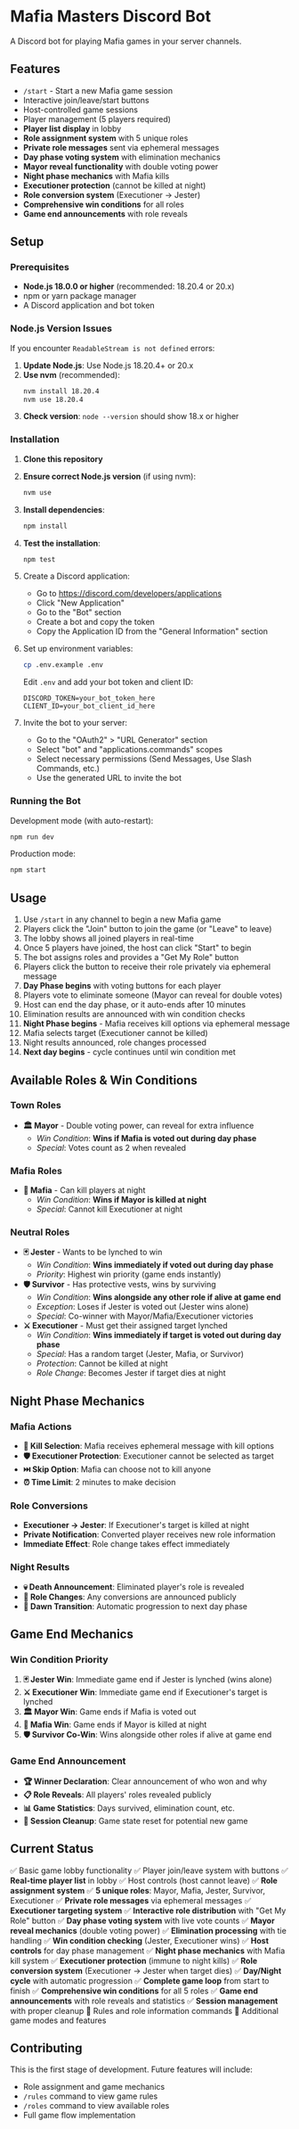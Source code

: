# Mafia Masters Discord Bot

A Discord bot for playing Mafia games in your server channels.

## Features

- `/start` - Start a new Mafia game session
- Interactive join/leave/start buttons
- Host-controlled game sessions
- Player management (5 players required)
- **Player list display** in lobby
- **Role assignment system** with 5 unique roles
- **Private role messages** sent via ephemeral messages
- **Day phase voting system** with elimination mechanics
- **Mayor reveal functionality** with double voting power
- **Night phase mechanics** with Mafia kills
- **Executioner protection** (cannot be killed at night)
- **Role conversion system** (Executioner → Jester)
- **Comprehensive win conditions** for all roles
- **Game end announcements** with role reveals

## Setup

### Prerequisites
- **Node.js 18.0.0 or higher** (recommended: 18.20.4 or 20.x)
- npm or yarn package manager
- A Discord application and bot token

### Node.js Version Issues
If you encounter `ReadableStream is not defined` errors:
1. **Update Node.js**: Use Node.js 18.20.4+ or 20.x
2. **Use nvm** (recommended):
   ```bash
   nvm install 18.20.4
   nvm use 18.20.4
   ```
3. **Check version**: `node --version` should show 18.x or higher

### Installation

1. **Clone this repository**
2. **Ensure correct Node.js version** (if using nvm):
   ```bash
   nvm use
   ```
3. **Install dependencies**:
   ```bash
   npm install
   ```
4. **Test the installation**:
   ```bash
   npm test
   ```

3. Create a Discord application:
   - Go to https://discord.com/developers/applications
   - Click "New Application"
   - Go to the "Bot" section
   - Create a bot and copy the token
   - Copy the Application ID from the "General Information" section

4. Set up environment variables:
   ```bash
   cp .env.example .env
   ```
   Edit `.env` and add your bot token and client ID:
   ```
   DISCORD_TOKEN=your_bot_token_here
   CLIENT_ID=your_bot_client_id_here
   ```

5. Invite the bot to your server:
   - Go to the "OAuth2" > "URL Generator" section
   - Select "bot" and "applications.commands" scopes
   - Select necessary permissions (Send Messages, Use Slash Commands, etc.)
   - Use the generated URL to invite the bot

### Running the Bot

Development mode (with auto-restart):
```bash
npm run dev
```

Production mode:
```bash
npm start
```

## Usage

1. Use `/start` in any channel to begin a new Mafia game
2. Players click the "Join" button to join the game (or "Leave" to leave)
3. The lobby shows all joined players in real-time
4. Once 5 players have joined, the host can click "Start" to begin
5. The bot assigns roles and provides a "Get My Role" button
6. Players click the button to receive their role privately via ephemeral message
7. **Day Phase begins** with voting buttons for each player
8. Players vote to eliminate someone (Mayor can reveal for double votes)
9. Host can end the day phase, or it auto-ends after 10 minutes
10. Elimination results are announced with win condition checks
11. **Night Phase begins** - Mafia receives kill options via ephemeral message
12. Mafia selects target (Executioner cannot be killed)
13. Night results announced, role changes processed
14. **Next day begins** - cycle continues until win condition met

## Available Roles & Win Conditions

### Town Roles
- **🏛️ Mayor** - Double voting power, can reveal for extra influence
  - *Win Condition*: **Wins if Mafia is voted out during day phase**
  - *Special*: Votes count as 2 when revealed

### Mafia Roles
- **🔫 Mafia** - Can kill players at night
  - *Win Condition*: **Wins if Mayor is killed at night**
  - *Special*: Cannot kill Executioner at night

### Neutral Roles
- **🃏 Jester** - Wants to be lynched to win
  - *Win Condition*: **Wins immediately if voted out during day phase**
  - *Priority*: Highest win priority (game ends instantly)
- **🛡️ Survivor** - Has protective vests, wins by surviving
  - *Win Condition*: **Wins alongside any other role if alive at game end**
  - *Exception*: Loses if Jester is voted out (Jester wins alone)
  - *Special*: Co-winner with Mayor/Mafia/Executioner victories
- **⚔️ Executioner** - Must get their assigned target lynched
  - *Win Condition*: **Wins immediately if target is voted out during day phase**
  - *Special*: Has a random target (Jester, Mafia, or Survivor)
  - *Protection*: Cannot be killed at night
  - *Role Change*: Becomes Jester if target dies at night

## Night Phase Mechanics

### Mafia Actions
- **🔪 Kill Selection**: Mafia receives ephemeral message with kill options
- **🛡️ Executioner Protection**: Executioner cannot be selected as target
- **⏭️ Skip Option**: Mafia can choose not to kill anyone
- **⏰ Time Limit**: 2 minutes to make decision

### Role Conversions
- **Executioner → Jester**: If Executioner's target is killed at night
- **Private Notification**: Converted player receives new role information
- **Immediate Effect**: Role change takes effect immediately

### Night Results
- **💀 Death Announcement**: Eliminated player's role is revealed
- **🔄 Role Changes**: Any conversions are announced publicly
- **🌅 Dawn Transition**: Automatic progression to next day phase

## Game End Mechanics

### Win Condition Priority
1. **🃏 Jester Win**: Immediate game end if Jester is lynched (wins alone)
2. **⚔️ Executioner Win**: Immediate game end if Executioner's target is lynched
3. **🏛️ Mayor Win**: Game ends if Mafia is voted out
4. **🔫 Mafia Win**: Game ends if Mayor is killed at night
5. **🛡️ Survivor Co-Win**: Wins alongside other roles if alive at game end

### Game End Announcement
- **🏆 Winner Declaration**: Clear announcement of who won and why
- **📋 Role Reveals**: All players' roles revealed publicly
- **📊 Game Statistics**: Days survived, elimination count, etc.
- **🧹 Session Cleanup**: Game state reset for potential new game

## Current Status

✅ Basic game lobby functionality
✅ Player join/leave system with buttons
✅ **Real-time player list** in lobby
✅ Host controls (host cannot leave)
✅ **Role assignment system**
✅ **5 unique roles**: Mayor, Mafia, Jester, Survivor, Executioner
✅ **Private role messages** via ephemeral messages
✅ **Executioner targeting system**
✅ **Interactive role distribution** with "Get My Role" button
✅ **Day phase voting system** with live vote counts
✅ **Mayor reveal mechanics** (double voting power)
✅ **Elimination processing** with tie handling
✅ **Win condition checking** (Jester, Executioner wins)
✅ **Host controls** for day phase management
✅ **Night phase mechanics** with Mafia kill system
✅ **Executioner protection** (immune to night kills)
✅ **Role conversion system** (Executioner → Jester when target dies)
✅ **Day/Night cycle** with automatic progression
✅ **Complete game loop** from start to finish
✅ **Comprehensive win conditions** for all 5 roles
✅ **Game end announcements** with role reveals and statistics
✅ **Session management** with proper cleanup
🚧 Rules and role information commands
🚧 Additional game modes and features

## Contributing

This is the first stage of development. Future features will include:
- Role assignment and game mechanics
- `/rules` command to view game rules
- `/roles` command to view available roles
- Full game flow implementation
